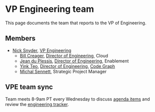 # VP Engineering team

This page documents the team that reports to the VP of Engineering.

## Members

- [Nick Snyder](../../../company/team/index.md#nick-snyder), [VP Engineering](../roles.md#vp-engineering)
  - [Bill Creager](../../../company/team/index.md#bill-creager), [Director of Engineering](../roles.md#director-of-engineering), Cloud
  - [Jean du Plessis](../../../company/team/index.md#jean-du-plessis), [Director of Engineering](../roles.md#engineering-manager), Enablement
  - [Yink Teo](../../../company/team/index.md#yink-teo), [Director of Engineering](../roles.md#director-of-engineering), [Code Graph](../code-graph/index.md)
  - [Michal Sennett](../../../company/team/index.md#michal-sennett), Strategic Project Manager

## VPE team sync

Team meets 8-9am PT every Wednesday to discuss [agenda items](https://docs.google.com/document/d/1tM8HEKY7_RcBKKIlMZnYXTiVwPAoAFGFzouaEMuGOpk/edit) and review the [engineering tracker](https://github.com/orgs/sourcegraph/projects/214/views/16).
